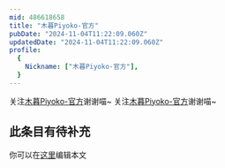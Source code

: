 ```yaml
---
mid: 486618658
title: "木暮Piyoko-官方"
pubDate: "2024-11-04T11:22:09.060Z"
updatedDate: "2024-11-04T11:22:09.060Z"
profile:
  {
    Nickname: ["木暮Piyoko-官方"],
  }
---
```


关注[木暮Piyoko-官方](https://space.bilibili.com/486618658)谢谢喵~ 关注[木暮Piyoko-官方](https://space.bilibili.com/486618658)谢谢喵~

## 此条目有待补充
你可以在[这里](https://github.com/Yuhanawa/VTuber.ICU/edit/master/src/content/v/木暮Piyoko-官方/index.md)编辑本文
